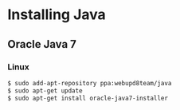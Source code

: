 # Installing Java
## Oracle Java 7
### Linux

```sh
$ sudo add-apt-repository ppa:webupd8team/java
$ sudo apt-get update
$ sudo apt-get install oracle-java7-installer
```